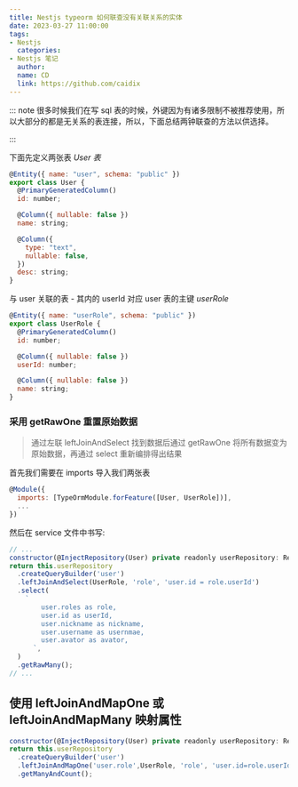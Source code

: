 ```yaml
---
title: Nestjs typeorm 如何联查没有关联关系的实体
date: 2023-03-27 11:00:00
tags:
- Nestjs
  categories:
- Nestjs 笔记
  author:
  name: CD
  link: https://github.com/caidix
---
```


::: note
很多时候我们在写 sql 表的时候，外键因为有诸多限制不被推荐使用，所以大部分的都是无关系的表连接，所以，下面总结两钟联查的方法以供选择。

:::

下面先定义两张表
_User 表_

```js
@Entity({ name: "user", schema: "public" })
export class User {
  @PrimaryGeneratedColumn()
  id: number;

  @Column({ nullable: false })
  name: string;

  @Column({
    type: "text",
    nullable: false,
  })
  desc: string;
}
```

与 user 关联的表 - 其内的 userId 对应 user 表的主键
_userRole_

```js
@Entity({ name: "userRole", schema: "public" })
export class UserRole {
  @PrimaryGeneratedColumn()
  id: number;

  @Column({ nullable: false })
  userId: number;

  @Column({ nullable: false })
  name: string;
}
```

### 采用 getRawOne 重置原始数据

> 通过左联 leftJoinAndSelect 找到数据后通过 getRawOne 将所有数据变为原始数据，再通过 select 重新编排得出结果

首先我们需要在 imports 导入我们两张表

```js
@Module({
  imports: [TypeOrmModule.forFeature([User, UserRole])],
  ...
})
```

然后在 service 文件中书写:

```js
// ...
constructor(@InjectRepository(User) private readonly userRepository: Repository<User>){}
return this.userRepository
  .createQueryBuilder('user')
  .leftJoinAndSelect(UserRole, 'role', 'user.id = role.userId')
  .select(
    `
        user.roles as role,
        user.id as userId,
        user.nickname as nickname,
        user.username as usernmae,
        user.avator as avator,
      `,
  )
  .getRawMany();
// ...
```

## 使用 leftJoinAndMapOne 或 leftJoinAndMapMany 映射属性

```js
constructor(@InjectRepository(User) private readonly userRepository: Repository<User>){}
return this.userRepository
  .createQueryBuilder('user')
  .leftJoinAndMapOne('user.role',UserRole, 'role', 'user.id=role.userId')
  .getManyAndCount();
```
